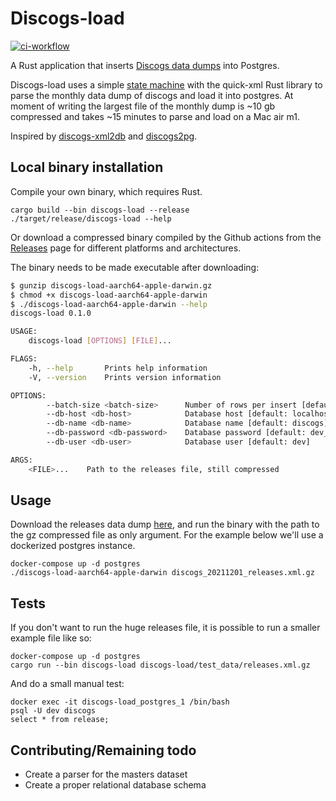 # Discogs-load

[![ci-workflow](https://github.com/dylanbartels/discogs-load/actions/workflows/ci.yml/badge.svg)](https://github.com/dylanbartels/discogs-load/actions?query=workflow%3ACI+branch%3Amaster)

A Rust application that inserts [Discogs data dumps](http://www.discogs.com/data/) into Postgres.

Discogs-load uses a simple [state machine](https://en.wikipedia.org/wiki/Finite-state_machine) with the quick-xml Rust library to parse the monthly data dump of discogs and load it into postgres. At moment of writing the largest file of the monthly dump is ~10 gb compressed and takes ~15 minutes to parse and load on a Mac air m1.

Inspired by [discogs-xml2db](https://github.com/philipmat/discogs-xml2db) and [discogs2pg](https://github.com/alvare/discogs2pg).

## Local binary installation

Compile your own binary, which requires Rust.

```
cargo build --bin discogs-load --release
./target/release/discogs-load --help
```

Or download a compressed binary compiled by the Github actions from the [Releases](https://github.com/dylanbartels/discogs-load/releases) page for different platforms and architectures.

The binary needs to be made executable after downloading:

```bash
$ gunzip discogs-load-aarch64-apple-darwin.gz
$ chmod +x discogs-load-aarch64-apple-darwin
$ ./discogs-load-aarch64-apple-darwin --help
discogs-load 0.1.0

USAGE:
    discogs-load [OPTIONS] [FILE]...

FLAGS:
    -h, --help       Prints help information
    -V, --version    Prints version information

OPTIONS:
        --batch-size <batch-size>      Number of rows per insert [default: 10000]
        --db-host <db-host>            Database host [default: localhost]
        --db-name <db-name>            Database name [default: discogs]
        --db-password <db-password>    Database password [default: dev_pass]
        --db-user <db-user>            Database user [default: dev]

ARGS:
    <FILE>...    Path to the releases file, still compressed
```

## Usage

Download the releases data dump [here](http://www.discogs.com/data/), and run the binary with the path to the gz compressed file as only argument. For the example below we'll use a dockerized postgres instance.

```
docker-compose up -d postgres
./discogs-load-aarch64-apple-darwin discogs_20211201_releases.xml.gz
```

## Tests

If you don't want to run the huge releases file, it is possible to run a smaller example file like so:

```
docker-compose up -d postgres
cargo run --bin discogs-load discogs-load/test_data/releases.xml.gz
```

And do a small manual test:

```
docker exec -it discogs-load_postgres_1 /bin/bash
psql -U dev discogs
select * from release;
```

## Contributing/Remaining todo

- Create a parser for the masters dataset
- Create a proper relational database schema